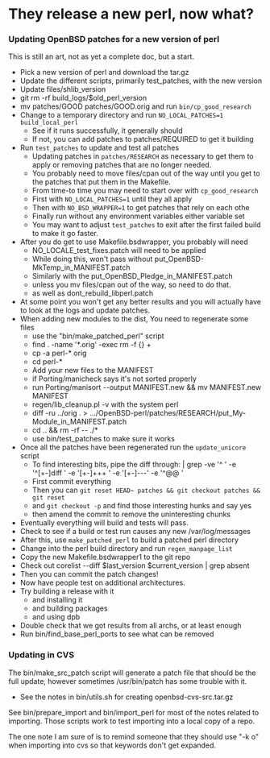 # They release a new perl, now what?

### Updating OpenBSD patches for a new version of perl

This is still an art, not as yet a complete doc, but a start.

* Pick a new version of perl and download the tar.gz
* Update the different scripts, primarily test_patches, with the new version
* Update files/shlib_version
* git rm -rf build_logs/$old_perl_version
* mv patches/GOOD patches/GOOD.orig and run `bin/cp_good_research`
* Change to a temporary directory and run `NO_LOCAL_PATCHES=1 build_local_perl`
  * See if it runs successfully, it generally should
  * If not, you can add patches to patches/REQUIRED to get it building
* Run `test_patches` to update and test all patches
  * Updating patches in `patches/RESEARCH` as necessary to get them to apply
    or removing patches that are no longer needed.
  * You probably need to move files/cpan out of the way until you get to
    the patches that put them in the Makefile.
  * From time-to time you may need to start over with `cp_good_research`
  * First with `NO_LOCAL_PATCHES=1` until they all apply
  * Then with `NO_BSD_WRAPPER=1` to get patches that rely on each othe
  * Finally run without any environment variables either variable set
  * You may want to adjust `test_patches` to exit after the first
    failed build to make it go faster.
* After you do get to use Makefile.bsdwrapper, you probably will need
    * NO_LOCALE_test_fixes.patch will need to be applied
    * While doing this, won't pass without put_OpenBSD-MkTemp_in_MANIFEST.patch
    * Similarly with the put_OpenBSD_Pledge_in_MANIFEST.patch
    * unless you mv files/cpan out of the way, so need to do that.
    * as well as dont_rebuild_libperl.patch
* At some point you won't get any better results and you will actually have to
  look at the logs and update patches.
* When adding new modules to the dist, You need to regenerate some files
  * use the "bin/make_patched_perl" script
  * find . -name '*.orig' -exec rm -f {} +
  * cp -a perl-* orig
  * cd perl-*
  * Add your new files to the MANIFEST
  * if Porting/manicheck says it's not sorted properly
  * run Porting/manisort --output MANIFEST.new && mv MANIFEST.new MANIFEST
  * regen/lib_cleanup.pl -v with the system perl
  * diff -ru ../orig . > .../OpenBSD-perl/patches/RESEARCH/put_My-Module_in_MANIFEST.patch
  * cd .. && rm -rf -- ./*
  * use bin/test_patches to make sure it works
* Once all the patches have been regenerated run the `update_unicore` script
  * To find interesting bits, pipe the diff through:
    | grep -ve '^ ' -e '^[+-]diff ' -e '[+-]\+\+\+ ' -e '[+-]\-\-\-' -e '^@@ '
  * First commit everything
  * Then you can `git reset HEAD~ patches && git checkout patches && git reset`
  * and `git checkout -p` and find those interesting hunks and say yes
  * then amend the commit to remove the uninteresting chunks
* Eventually everything will build and tests will pass.
* Check to see if a build or test run causes any new /var/log/messages
* After this, use `make_patched_perl` to build a patched perl directory
* Change into the perl build directory and run `regen_manpage_list`
* Copy the new Makefile.bsdwrapper1 to the git repo
* Check out corelist --diff $last_version $current_version | grep absent
* Then you can commit the patch changes!
* Now have people test on additional architectures.
* Try building a release with it
    * and installing it
    * and building packages
    * and using dpb
* Double check that we got results from all archs, or at least enough
* Run bin/find_base_perl_ports to see what can be removed

### Updating in CVS
The bin/make_src_patch script will generate a patch file that should be
the full update, however sometimes /usr/bin/patch has some trouble with it.
* See the notes in bin/utils.sh for creating openbsd-cvs-src.tar.gz

See bin/prepare_import and bin/import_perl
for most of the notes related to importing.
Those scripts work to test importing into a local copy of a repo.

The one note I am sure of is to remind someone that they should use "-k o"
when importing into cvs so that keywords don't get expanded.

